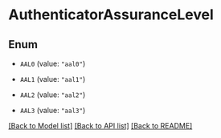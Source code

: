 # AuthenticatorAssuranceLevel

## Enum


* `AAL0` (value: `"aal0"`)

* `AAL1` (value: `"aal1"`)

* `AAL2` (value: `"aal2"`)

* `AAL3` (value: `"aal3"`)


[[Back to Model list]](../README.md#documentation-for-models) [[Back to API list]](../README.md#documentation-for-api-endpoints) [[Back to README]](../README.md)



